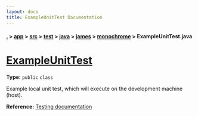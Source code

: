 ```yaml
---
layout: docs
title: ExampleUnitTest Documentation
---
```

#### [.](./../../../../../../index) > [app](./../../../../../index) > [src](./../../../../index) > [test](./../../../index) > [java](./../../index) > [james](./../index) > [monochrome](./index) > **ExampleUnitTest.java**

# [ExampleUnitTest](https://github.com/TheAndroidMaster/Monochrome/blob/master/app/src/test/java/james/monochrome/ExampleUnitTest.java#L8)

**Type:** `public` `class`

Example local unit test, which will execute on the development machine (host). 









**Reference:** <a href="http://d.android.com/tools/testing">Testing documentation</a> 





